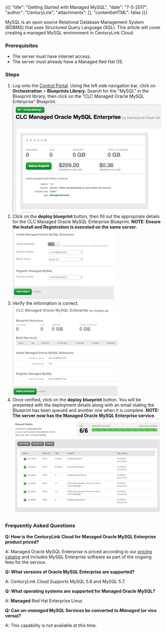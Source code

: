 {{{
  "title": "Getting Started with Managed MySQL",
  "date": "7-5-2017",
  "author": "CenturyLink",
  "attachments": [],
  "contentIsHTML": false
}}}

MySQL is an open source Relational Database Management System (RDBMS) that uses Structured Query Language (SQL). This article will cover creating a managed MySQL environment in CenturyLink Cloud.

### Prerequisites
- The server must have internet access.
- The server must already have a Managed Red Hat OS.

### Steps
1. Log onto the [Control Portal](https://control.ctl.io). Using the left side navigation bar, click on **Orchestration** > **Blueprints Library**. Search for the "MySQL" in the Blueprint library, then click on the “CLC Managed Oracle MySQL Enterprise” Blueprint.
![getting-started-with-managed-mysql-01.png](../images/getting-started-with-managed-mysql-01.png)
2. Click on the **deploy blueprint** button, then fill out the appropriate details for the CLC Managed Oracle MySQL Enterprise Blueprint. **NOTE: Ensure the Install and Registration is executed on the same server.**
![getting-started-with-managed-mysql-02.png](../images/getting-started-with-managed-mysql-02.png)
3. Verify the information is correct.
![getting-started-with-managed-mysql-03.png](../images/getting-started-with-managed-mysql-03.png)
4. Once verified, click on the **deploy blueprint** button. You will be presented with the deployment details along with an email stating the Blueprint has been queued and another one when it is complete. **NOTE: The server now has the Managed Oracle MySQL Enterprise service.**
![getting-started-with-managed-mysql-04.png](../images/getting-started-with-managed-mysql-04.png)

### Frequently Asked Questions

**Q: How is the CenturyLink Cloud for Managed Oracle MySQL Enterprise product priced?**

A: Managed Oracle MySQL Enterprise is priced according to our [pricing catalog](//www.ctl.io/pricing) and includes MySQL Enterprise software as part of the ongoing fees for the service.

**Q: What versions of Oracle MySQL Enterprise are supported?**

A: CenturyLink Cloud Supports MySQL 5.6 and MySQL 5.7.

**Q: What operating systems are supported for Managed Oracle MySQL?**

A: **Managed** Red Hat Enterprise Linux

**Q: Can *un-managed* MySQL Services be converted to *Managed* (or vice versa)?**

A: This capability is not available at this time.
